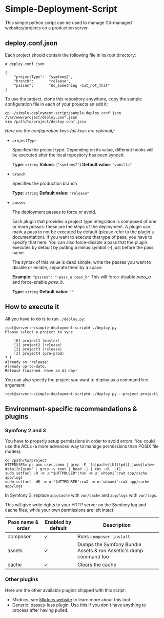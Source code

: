 # Simple-Deployment-Script

This simple python script can be used to manage Git-managed websites/projects on a production server.

## deploy.conf.json
Each project should contain the following file in its root directory:

    # deploy.conf.json

    {
        "projectType":  "symfony2",
        "branch":       "release",
        "passes":       "do_something -but_not_that"
    }

To use the project, clone this repository anywhere, copy the sample configuration file in each of your projects an edit it:

    cp ~/simple-deployment-script/sample-deploy.conf.json /var/www/project/deploy.conf.json
    vim /path/to/project/deploy.conf.json

*Here are the configuration keys (all keys are optional):*


 - `projectType`

    Specifies the project type. Depending on its value, different hooks will be
    executed after the local repository has been synced.

    **Type**: `string`
    **Values**: (`"symfony2"`)
    **Default value**: `"vanilla"`


 - `branch`

    Specifies the production branch

    **Type**: `string`
    **Default value**: `"release"`

 - `passes`

    The deployment passes to force or avoid.

    Each plugin that provides a project type integration is composed of one or more _passes_: these are the steps of
    the deployment. A plugin can mark a pass to not be executed by default (please refer to the plugin's documentation).
    If you want to execute that type of pass, you have to specify that here. You can also force-disable a pass that the
    plugin executes by default by putting a minus symbol (**-**) just before the pass name.

    The syntax of this value is dead simple, write the passes you want to disable or enable, separate them by a space.

    **Example:** `"passes": "-pass_a pass_b"` This will force-disable _pass_a_ and force-enable _pass_b_.

    **Type**: `string`
    **Default value**: `""`

## How to execute it
All you have to do is to run `./deploy.py`:

    root@server:~/simple-deployment-script# ./deploy.py
    Please select a project to sync

        [0] project1 (master)
        [1] project2 (release)
        [2] project3 (release)
        [3] project4 (pre-prod)
    ? 1
    Already on 'release'
    Already up-to-date.
    Release finished. Have an A1 day!

You can also specify the project you want to deploy as a command line argument:

    root@server:~/simple-deployment-script# ./deploy.py --project project1

## Environment-specific recommendations & plugins

### Symfony 2 and 3

You have to properly setup permissions in order to avoid errors. You could use the ACLs (a more advanced way to manage permissions than POSIX file modes):

    cd /path/to/project
    HTTPDUSER=`ps axo user,comm | grep -E '[a]pache|[h]ttpd|[_]www|[w]ww-data|[n]ginx' | grep -v root | head -1 | cut -d\  -f1`
    sudo setfacl -R -m u:"$HTTPDUSER":rwX -m u:`whoami`:rwX app/cache app/logs
    sudo setfacl -dR -m u:"$HTTPDUSER":rwX -m u:`whoami`:rwX app/cache app/logs

In Symfony 3, replace `app/cache` with `var/cache` and `app/logs` with `var/logs`.

This will give write rights to your HTTP server on the Symfony log and cache files, while your own permissions are left intact.

| Pass name & order  | Enabled by default | Description                                                       |
| ------------------ | ------------------ | ----------------------------------------------------------------- |
| composer           | ✓                  | Runs `composer install`                                           |
| assets             | ✓                  | Dumps the Symfony Bundle Assets & run Assetic's dump command too  |
| cache              | ✓                  | Clears the cache                                                  |

### Other plugins
Here are the other available plugins shipped with this script:

- Mkdocs, see [Mkdocs website](http://www.mkdocs.org/) to learn more about this tool
- Generic: passes-less plugin. Use this if you don't have anything to process after having pulled.